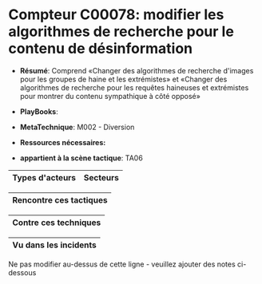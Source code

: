 # Compteur C00078: modifier les algorithmes de recherche pour le contenu de désinformation

* **Résumé**: Comprend «Changer des algorithmes de recherche d'images pour les groupes de haine et les extrémistes» et «Changer des algorithmes de recherche pour les requêtes haineuses et extrémistes pour montrer du contenu sympathique à côté opposé»

* **PlayBooks**:

* **MetaTechnique**: M002 - Diversion

* **Ressources nécessaires:**

* **appartient à la scène tactique**: TA06


|Types d'acteurs |Secteurs |
|----------- |------- |



|Rencontre ces tactiques |
|---------------------- |



|Contre ces techniques |
|------------------------- |



|Vu dans les incidents |
|----------------- |


Ne pas modifier au-dessus de cette ligne - veuillez ajouter des notes ci-dessous